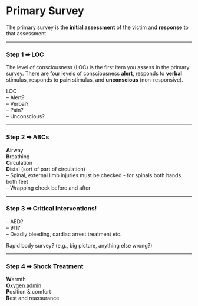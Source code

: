 # Primary Survey

The primary survey is the **initial assessment** of the victim and **response** to that assessment.

---

### **Step 1 ➡ LOC**

The level of consciousness (LOC) is the first item you assess in the primary survey. There are four levels of consciousness **alert**, responds to **verbal** stimulus, responds to **pain** stimulus, and **unconscious** (non-responsive).

LOC  
– Alert?  
– Verbal?  
– Pain?  
– Unconscious?  

---

### **Step 2 ➡ ABCs**

**A**irway  
**B**reathing  
**C**irculation  
**D**istal (sort of part of circulation)  
– Spinal, external limb injuries must be checked - for spinals both hands both feet  
– Wrapping check before and after

---

### **Step 3 ➡ Critical Interventions!** 
– AED?  
– 911?  
– Deadly bleeding, cardiac arrest treatment etc.  

Rapid body survey? (e.g., big picture, anything else wrong?)

---

### **Step 4 ➡ Shock Treatment**

**W**armth  
[**O**xygen admin](/Lifeguarding/oxygen-administration/)  
**P**osition & comfort  
**R**est and reassurance  